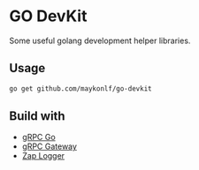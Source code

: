 # GO DevKit
Some useful golang development helper libraries.

## Usage
```bash
go get github.com/maykonlf/go-devkit
```

## Build with
* [gRPC Go](https://github.com/grpc/grpc-go)
* [gRPC Gateway](https://github.com/grpc-ecosystem/grpc-gateway)
* [Zap Logger](https://github.com/uber-go/zap)